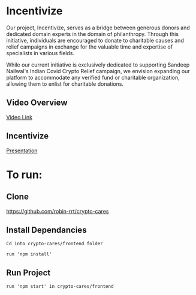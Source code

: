 # Incentivize

Our project, Incentivize, serves as a bridge between generous donors and dedicated domain experts in the domain of philanthropy. Through this initiative, individuals are encouraged to donate to charitable causes and relief campaigns in exchange for the valuable time and expertise of specialists in various fields.

While our current initiative is exclusively dedicated to supporting Sandeep Nailwal's Indian Covid Crypto Relief campaign, we envision expanding our platform to accommodate any verified fund or charitable organization, allowing them to enlist for charitable donations.


## Video Overview
[Video Link](https://youtu.be/OzDSqpMz7uI)

## Incentivize
[Presentation](https://www.canva.com/design/DAFx1-EfP5k/GA-z1qDdtiUXf1c9M-CMOg/edit?utm_content=DAFx1-EfP5k&utm_campaign=designshare&utm_medium=link2&utm_source=sharebutton)



# To run:

## Clone
https://github.com/robin-rrt/crypto-cares

## Install Dependancies
```
Cd into crypto-cares/frontend folder
```
```
run 'npm install'
```
## Run Project
```
run 'npm start' in crypto-cares/frontend
```
